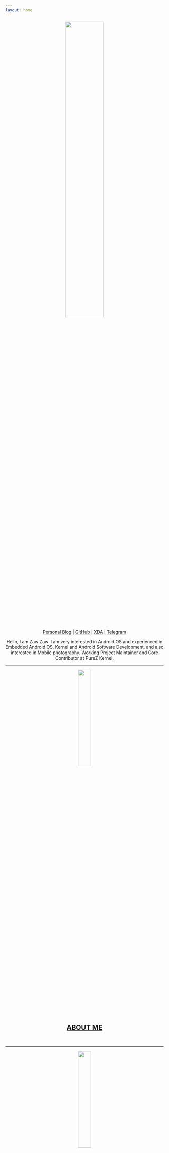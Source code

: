 ```yaml
---
layout: home
---
```


<p align="center"><img src="https://s20.postimg.cc/yxt5lu0zx/Round_Photo-_Zaw_Zaw.png" width="49%" height="49%"/></p>
<p align="center"><a href="https://medium.com/zawzaww">Personal Blog</a> | <a href="https://github.com/zawzaww">GitHub</a> | <a href="https://forum.xda-developers.com/member.php?u=7581611">XDA</a> | <a href="https://t.me/zawzaww">Telegram</a></p>
<p align="center">Hello, I am Zaw Zaw. I am very interested in Android OS and experienced in Embedded Android OS, Kernel and Android Software Development, and also interested in Mobile photography. Working Project Maintainer and Core Contributor at PureZ Kernel.</p>

---

<p align="center"><a href="https://zawzaww.github.io/about"><img src="https://s20.postimg.cc/vbse5qvn1/about.png" width="28%" height="28%"/></a></p>
<h2 align="center"><a href="https://zawzaww.github.io/about">ABOUT ME</a></h2><br>

---

<p align="center"><a href="https://medium.com/zawzaww"><img src="https://s20.postimg.cc/jmvxjyhwd/medium-blog.png" width="28%" height="28%"/></a></p>
<h2 align="center"><a href="https://medium.com/zawzaww">BLOG</a></h2><br><br>

---

<p align="center"><a href="https://zawzaww.github.io/photography"><img src="https://s20.postimg.cc/bh6cjmo59/photography.png" width="28%" height="28%"/></a></p>
<h2 align="center"><a href="https://zawzaww.github.io/photography">PHOTOGRAPHY</a></h2><br>

---

<p align="center"><a href="https://zawzaww.github.io/work"><img src="https://s20.postimg.cc/ifn1owg3x/work-android.png" width="28%" height="28%"/></a></p>
<h2 align="center"><a href="https://zawzaww.github.io/work">MY WORK</a></h2><br>

---

<p align="center"><a href="https://zawzaww.github.io/contact"><img src="https://s20.postimg.cc/ib2l1eq25/contact.png" width="28%" height="28%"/></a></p>
<h2 align="center"><a href="https://zawzaww.github.io/contact">CONTACT</a></h2><br>
